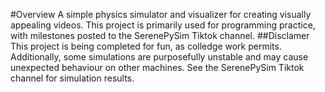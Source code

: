 #Overview
A simple physics simulator and visualizer for creating visually appealing videos. This project is primarily used for programming practice, with milestones posted to the SerenePySim Tiktok channel.
##Disclamer
This project is being completed for fun, as colledge work permits. Additionally, some simulations are purposefully unstable and may cause unexpected behaviour on other machines. See the SerenePySim Tiktok channel for simulation results.
